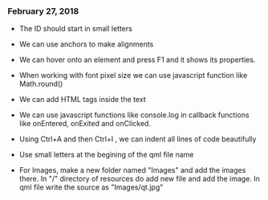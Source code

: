 ### February 27, 2018

* The ID should start in small letters

* We can use anchors to make alignments

* We can hover onto an element and press F1 and it shows its properties.

* When working with font pixel size we can use javascript function like Math.round()

* We can add HTML tags inside the text

* We can use javascript functions like console.log in callback functions like onEntered, onExited and onClicked.

* Using Ctrl+A and then Ctrl+I , we can indent all lines of code beautifully

* Use small letters at the begining of the qml file name 

* For Images, make a new folder named "Images" and add the images there. In "/" directory of resources do add new file and add the image. In qml file write the source as "Images/qt.jpg"
